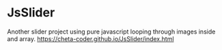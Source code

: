 # JsSlider
Another slider project using pure javascript looping through images inside and array.
https://cheta-coder.github.io/JsSlider/index.html
